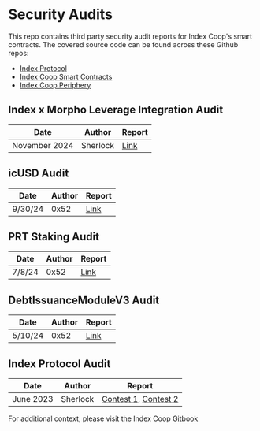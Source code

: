 # Security Audits
This repo contains third party security audit reports for Index Coop's smart contracts. The covered source code can be found across these Github repos:

- [Index Protocol](https://github.com/IndexCoop/index-protocol)
- [Index Coop Smart Contracts](https://github.com/IndexCoop/index-coop-smart-contracts/)
- [Index Coop Periphery](https://github.com/IndexCoop/periphery/)

## Index x Morpho Leverage Integration Audit

| Date     | Author | Report  |
|----------|--------|---------|
| November 2024  | Sherlock   | [Link](https://audits.sherlock.xyz/contests/585/report)     |

## icUSD Audit

| Date     | Author | Report  |
|----------|--------|---------|
| 9/30/24   | 0x52   | [Link](https://github.com/IndexCoop/audits/blob/main/audits/IndexIcUSDAuditReport.md)       |

## PRT Staking Audit

| Date     | Author | Report  |
|----------|--------|---------|
| 7/8/24   | 0x52   | [Link](https://github.com/IndexCoop/audits/blob/main/audits/IndexPRTAuditReport.md)       |


## DebtIssuanceModuleV3 Audit

| Date     | Author | Report  |
|----------|--------|---------|
| 5/10/24  | 0x52   | [Link](https://github.com/IndexCoop/audits/blob/main/audits/IndexDIMv3AuditReport.md)     |

## Index Protocol Audit

| Date     | Author | Report  |
|----------|--------|---------|
| June 2023  | Sherlock   | [Contest 1](https://audits.sherlock.xyz/contests/81/report), [Contest 2](https://audits.sherlock.xyz/contests/91/report)     |

For additional context, please visit the Index Coop [Gitbook](https://docs.indexcoop.com/index-coop-community-handbook/protocol/security-and-audits)
